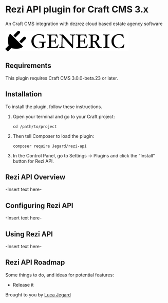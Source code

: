 # Rezi API plugin for Craft CMS 3.x

An Craft CMS integration with dezrez cloud based estate agency software

![Screenshot](resources/img/plugin-logo.png)

## Requirements

This plugin requires Craft CMS 3.0.0-beta.23 or later.

## Installation

To install the plugin, follow these instructions.

1.  Open your terminal and go to your Craft project:

        cd /path/to/project

2.  Then tell Composer to load the plugin:

        composer require Jegard/rezi-api

3.  In the Control Panel, go to Settings → Plugins and click the “Install” button for Rezi API.

## Rezi API Overview

-Insert text here-

## Configuring Rezi API

-Insert text here-

## Using Rezi API

-Insert text here-

## Rezi API Roadmap

Some things to do, and ideas for potential features:

- Release it

Brought to you by [Luca Jegard](https://github.com/Jegard)
